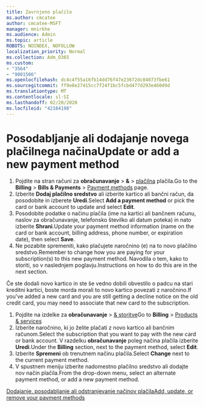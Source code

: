 ```yaml
---
title: Zavrnjeno plačilo
ms.author: cmcatee
author: cmcatee-MSFT
manager: mnirkhe
ms.audience: Admin
ms.topic: article
ROBOTS: NOINDEX, NOFOLLOW
localization_priority: Normal
ms.collection: Adm_O365
ms.custom:
- "3564"
- "9001506"
ms.openlocfilehash: dc4c4f55a16fb14dd76f47e23672dc04073fbe61
ms.sourcegitcommit: ff9e8e27415cc7f24f1bc5fcbd477d293e460d9d
ms.translationtype: MT
ms.contentlocale: sl-SI
ms.lasthandoff: 02/20/2020
ms.locfileid: "42164198"
---
```

# <a name="update-or-add-a-new-payment-method"></a><span data-ttu-id="37251-102">Posodabljanje ali dodajanje novega plačilnega načina</span><span class="sxs-lookup"><span data-stu-id="37251-102">Update or add a new payment method</span></span>

1. <span data-ttu-id="37251-103">Pojdite na stran računi za **obračunavanje** > **&** > <a href="https://go.microsoft.com/fwlink/p/?linkid=2018806" target="_blank">plačilna</a> plačila.</span><span class="sxs-lookup"><span data-stu-id="37251-103">Go to the **Billing** > **Bills & Payments** > <a href="https://go.microsoft.com/fwlink/p/?linkid=2018806" target="_blank">Payment methods</a> page.</span></span>
2. <span data-ttu-id="37251-104">Izberite **Dodaj plačilno sredstvo** ali izberite kartico ali bančni račun, da posodobite in izberete **Uredi**.</span><span class="sxs-lookup"><span data-stu-id="37251-104">Select **Add a payment method** or pick the card or bank account to update and select **Edit**.</span></span>
3. <span data-ttu-id="37251-105">Posodobite podatke o načinu plačila (ime na kartici ali bančnem računu, naslov za obračunavanje, telefonsko številko ali datum poteka) in nato izberite **Shrani**.</span><span class="sxs-lookup"><span data-stu-id="37251-105">Update your payment method information (name on the card or bank account, billing address, phone number, or expiration date), then select **Save**.</span></span>
4. <span data-ttu-id="37251-106">Ne pozabite spremeniti, kako plačujete naročnino (e) na to novo plačilno sredstvo.</span><span class="sxs-lookup"><span data-stu-id="37251-106">Remember to change how you are paying for your subscription(s) to this new payment method.</span></span> <span data-ttu-id="37251-107">Navodila o tem, kako to storiti, so v naslednjem poglavju.</span><span class="sxs-lookup"><span data-stu-id="37251-107">Instructions on how to do this are in the next section.</span></span>

<span data-ttu-id="37251-108">Če ste dodali novo kartico in ste še vedno dobili obvestilo o padcu na stari kreditni kartici, boste morda morali to novo kartico povezati z naročnino.</span><span class="sxs-lookup"><span data-stu-id="37251-108">If you've added a new card and you are still getting a decline notice on the old credit card, you may need to associate that new card to the subscription.</span></span>

1. <span data-ttu-id="37251-109">Pojdite na izdelke za **obračunavanje** > <a href="https://go.microsoft.com/fwlink/p/?linkid=842054" target="_blank">& storitve</a></span><span class="sxs-lookup"><span data-stu-id="37251-109">Go to **Billing** > <a href="https://go.microsoft.com/fwlink/p/?linkid=842054" target="_blank">Products & services</a></span></span>
2. <span data-ttu-id="37251-110">Izberite naročnino, ki jo želite plačati z novo kartico ali bančnim računom.</span><span class="sxs-lookup"><span data-stu-id="37251-110">Select the subscription that you want to pay with the new card or bank account.</span></span> <span data-ttu-id="37251-111">V razdelku **obračunavanje** poleg načina plačila izberite **Uredi**.</span><span class="sxs-lookup"><span data-stu-id="37251-111">Under the **Billing** section, next to the payment method, select **Edit**.</span></span>
3. <span data-ttu-id="37251-112">Izberite **Spremeni** ob trenutnem načinu plačila.</span><span class="sxs-lookup"><span data-stu-id="37251-112">Select **Change** next to the current payment method.</span></span>
4. <span data-ttu-id="37251-113">V spustnem meniju izberite nadomestno plačilno sredstvo ali dodajte nov način plačila.</span><span class="sxs-lookup"><span data-stu-id="37251-113">From the drop-down menu, select an alternate payment method, or add a new payment method.</span></span>

[<span data-ttu-id="37251-114">Dodajanje, posodabljanje ali odstranjevanje načinov plačila</span><span class="sxs-lookup"><span data-stu-id="37251-114">Add, update, or remove your payment methods</span></span>](https://go.microsoft.com/fwlink/?linkid=2118133)